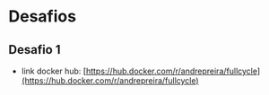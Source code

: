 # Desafios

## Desafio 1

 - link docker hub:
    [https://hub.docker.com/r/andrepreira/fullcycle](https://hub.docker.com/r/andrepreira/fullcycle)